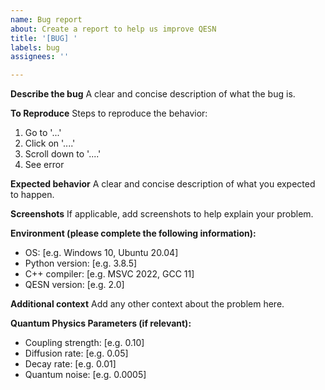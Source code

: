 ```yaml
---
name: Bug report
about: Create a report to help us improve QESN
title: '[BUG] '
labels: bug
assignees: ''

---
```


**Describe the bug**
A clear and concise description of what the bug is.

**To Reproduce**
Steps to reproduce the behavior:
1. Go to '...'
2. Click on '....'
3. Scroll down to '....'
4. See error

**Expected behavior**
A clear and concise description of what you expected to happen.

**Screenshots**
If applicable, add screenshots to help explain your problem.

**Environment (please complete the following information):**
 - OS: [e.g. Windows 10, Ubuntu 20.04]
 - Python version: [e.g. 3.8.5]
 - C++ compiler: [e.g. MSVC 2022, GCC 11]
 - QESN version: [e.g. 2.0]

**Additional context**
Add any other context about the problem here.

**Quantum Physics Parameters (if relevant):**
- Coupling strength: [e.g. 0.10]
- Diffusion rate: [e.g. 0.05]
- Decay rate: [e.g. 0.01]
- Quantum noise: [e.g. 0.0005]
